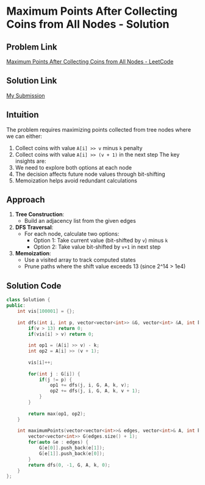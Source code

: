 # Maximum Points After Collecting Coins from All Nodes - Solution

## Problem Link
[Maximum Points After Collecting Coins from All Nodes - LeetCode](https://leetcode.com/problems/maximum-points-after-collecting-coins-from-all-nodes/)

## Solution Link
[My Submission](https://leetcode.com/problems/maximum-points-after-collecting-coins-from-all-nodes/submissions/1641524995)

## Intuition
The problem requires maximizing points collected from tree nodes where we can either:
1. Collect coins with value `A[i] >> v` minus `k` penalty
2. Collect coins with value `A[i] >> (v + 1)` in the next step
The key insights are:
1. We need to explore both options at each node
2. The decision affects future node values through bit-shifting
3. Memoization helps avoid redundant calculations

## Approach
1. **Tree Construction**:
   - Build an adjacency list from the given edges
2. **DFS Traversal**:
   - For each node, calculate two options:
     - Option 1: Take current value (bit-shifted by `v`) minus `k`
     - Option 2: Take value bit-shifted by `v+1` in next step
3. **Memoization**:
   - Use a visited array to track computed states
   - Prune paths where the shift value exceeds 13 (since 2^14 > 1e4)

## Solution Code
```cpp
class Solution {
public:
    int vis[100001] = {};
    
    int dfs(int i, int p, vector<vector<int>> &G, vector<int> &A, int k, int v) {
        if(v > 13) return 0;
        if(vis[i] > v) return 0;
        
        int op1 = (A[i] >> v) - k;
        int op2 = A[i] >> (v + 1);
        
        vis[i]++;
        
        for(int j : G[i]) {
            if(j != p) {
                op1 += dfs(j, i, G, A, k, v);
                op2 += dfs(j, i, G, A, k, v + 1);
            }
        }
        
        return max(op1, op2);
    }
    
    int maximumPoints(vector<vector<int>>& edges, vector<int>& A, int k) {
        vector<vector<int>> G(edges.size() + 1);
        for(auto &e : edges) {
            G[e[0]].push_back(e[1]);
            G[e[1]].push_back(e[0]);
        }
        return dfs(0, -1, G, A, k, 0);
    }
};
